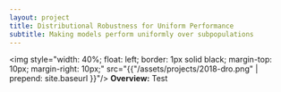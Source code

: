 ```yaml
---
layout: project
title: Distributional Robustness for Uniform Performance
subtitle: Making models perform uniformly over subpopulations
---
```


<img style="width: 40%; float: left; border: 1px solid black; margin-top: 10px; margin-right: 10px;" src="{{"/assets/projects/2018-dro.png" | prepend: site.baseurl }}"/>
**Overview:** 
Test
